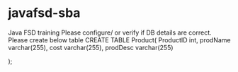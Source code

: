 # javafsd-sba
Java FSD training
Please configure/ or verify if DB details are correct.
Please create below table
CREATE TABLE Product(
    ProductID int,
    prodName varchar(255),
    cost varchar(255),
    prodDesc varchar(255)
   
);
